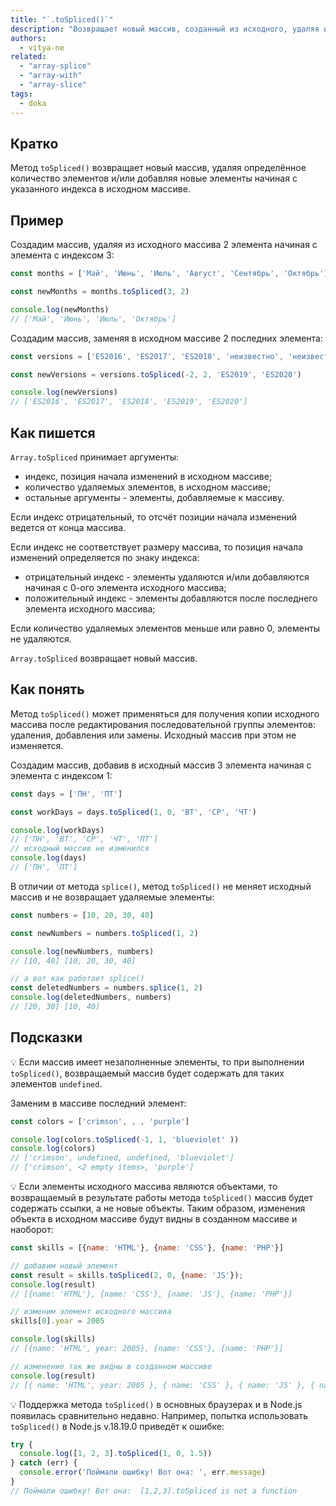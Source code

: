 ```yaml
---
title: "`.toSpliced()`"
description: "Возвращает новый массив, созданный из исходного, удаляя и/или добавляя новые элементы."
authors:
  - vitya-ne
related:
  - "array-splice"
  - "array-with"
  - "array-slice"
tags:
  - doka
---
```


## Кратко

Метод `toSpliced()` возвращает новый массив, удаляя определённое количество элементов и/или добавляя новые элементы начиная с указанного индекса в исходном массиве.

## Пример

Создадим массив, удаляя из исходного массива 2 элемента начиная с элемента с индексом 3:

```js
const months = ['Май', 'Июнь', 'Июль', 'Август', 'Сентябрь', 'Октябрь']

const newMonths = months.toSpliced(3, 2)

console.log(newMonths)
// ['Май', 'Июнь', 'Июль', 'Октябрь']
```

Создадим массив, заменяя в исходном массиве 2 последних элемента:

```js
const versions = ['ES2016', 'ES2017', 'ES2018', 'неизвестно', 'неизвестно']

const newVersions = versions.toSpliced(-2, 2, 'ES2019', 'ES2020')

console.log(newVersions)
// ['ES2016', 'ES2017', 'ES2018', 'ES2019', 'ES2020']
```

## Как пишется

`Array.toSpliced` принимает аргументы:
- индекс, позиция начала изменений в исходном массиве;
- количество удаляемых элементов, в исходном массиве;
- остальные аргументы - элементы, добавляемые к массиву.

Если индекс отрицательный, то отсчёт позиции начала изменений ведется от конца массива.

Если индекс не соответствует размеру массива, то позиция начала изменений определяется по знаку индекса:
- отрицательный индекс - элементы удаляются и/или добавляются начиная с 0-ого элемента исходного массива;
- положительный индекс - элементы добавляются после последнего элемента исходного массива;

Если количество удаляемых элементов меньше или равно 0, элементы не удаляются.

`Array.toSpliced` возвращает новый массив.

## Как понять

Метод `toSpliced()` может применяться для получения копии исходного массива после редактирования последовательной группы элементов: удаления, добавления или замены. Исходный массив при этом не изменяется.

Создадим массив, добавив в исходный массив 3 элемента начиная с элемента с индексом 1:

```js
const days = ['ПН', 'ПТ']

const workDays = days.toSpliced(1, 0, 'ВТ', 'СР', 'ЧТ')

console.log(workDays)
// ['ПН', 'ВТ', 'СР', 'ЧТ', 'ПТ']
// исходный массив не изменился
console.log(days)
// ['ПН', 'ПТ']
```

В отличии от метода `splice()`, метод `toSpliced()` не меняет исходный массив и не возвращает удаляемые элементы:

```js
const numbers = [10, 20, 30, 40]

const newNumbers = numbers.toSpliced(1, 2)

console.log(newNumbers, numbers)
// [10, 40] [10, 20, 30, 40]

// а вот как работает splice()
const deletedNumbers = numbers.splice(1, 2)
console.log(deletedNumbers, numbers)
// [20, 30] [10, 40]
```

## Подсказки

💡 Если массив имеет незаполненные элементы, то при выполнении `toSpliced()`, возвращаемый массив будет содержать для таких элементов `undefined`.

Заменим в массиве последний элемент:

```js
const colors = ['crimson', , , 'purple']

console.log(colors.toSpliced(-1, 1, 'blueviolet' ))
console.log(colors)
// ['crimson', undefined, undefined, 'blueviolet']
// ['crimson', <2 empty items>, 'purple']

```

💡 Если элементы исходного массива являются объектами, то возвращаемый в результате работы метода `toSpliced()` массив будет содержать ссылки, а не новые объекты. Таким образом, изменения объекта в исходном массиве будут видны в созданном массиве и наоборот:

```js
const skills = [{name: 'HTML'}, {name: 'CSS'}, {name: 'PHP'}]

// добавим новый элемент
const result = skills.toSpliced(2, 0, {name: 'JS'});
console.log(result)
// [{name: 'HTML'}, {name: 'CSS'}, {name: 'JS'}, {name: 'PHP'}]

// изменим элемент исходного массива
skills[0].year = 2005

console.log(skills)
// [{name: 'HTML', year: 2005}, {name: 'CSS'}, {name: 'PHP'}]

// изменение так же видны в созданном массиве
console.log(result)
// [{ name: 'HTML', year: 2005 }, { name: 'CSS' }, { name: 'JS' }, { name: 'PHP' }]
```

💡 Поддержка метода `toSpliced()` в основных браузерах и в Node.js появилась сравнительно недавно. Например, попытка использовать `toSpliced()` в Node.js v.18.19.0 приведёт к ошибке:

```js
try {
  console.log([1, 2, 3].toSpliced(1, 0, 1.5))
} catch (err) {
  console.error('Поймали ошибку! Вот она: ', err.message)
}
// Поймали ошибку! Вот она:  [1,2,3].toSpliced is not a function
